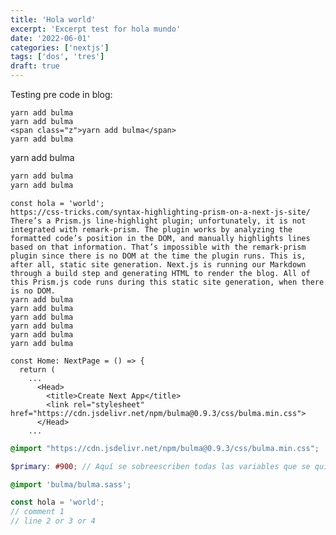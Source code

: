 ```yaml
---
title: 'Hola world'
excerpt: 'Excerpt test for hola mundo'
date: '2022-06-01'
categories: ['nextjs']
tags: ['dos', 'tres']
draft: true
---
```


Testing pre code in blog:

```bash[class="line-numbers"][data-line="2,4"]
yarn add bulma
yarn add bulma
<span class="z">yarn add bulma</span>
yarn add bulma
```
yarn add bulma
```bash
yarn add bulma
yarn add bulma
```

```js[class="line-numbers"][class="hide-numbers"][data-line="2,4"]
const hola = 'world';
https://css-tricks.com/syntax-highlighting-prism-on-a-next-js-site/
There’s a Prism.js line-highlight plugin; unfortunately, it is not integrated with remark-prism. The plugin works by analyzing the formatted code’s position in the DOM, and manually highlights lines based on that information. That’s impossible with the remark-prism plugin since there is no DOM at the time the plugin runs. This is, after all, static site generation. Next.js is running our Markdown through a build step and generating HTML to render the blog. All of this Prism.js code runs during this static site generation, when there is no DOM.
yarn add bulma
yarn add bulma
yarn add bulma
yarn add bulma
yarn add bulma
yarn add bulma

```

```js[class="line-numbers"][class="hide-numbers"][data-line="2,4"]
const Home: NextPage = () => {
  return (
    ...
      <Head>
        <title>Create Next App</title>
        <link rel="stylesheet" href="https://cdn.jsdelivr.net/npm/bulma@0.9.3/css/bulma.min.css">
      </Head>
    ...
```

```css
@import "https://cdn.jsdelivr.net/npm/bulma@0.9.3/css/bulma.min.css";
```

```scss
$primary: #900; // Aquí se sobreescriben todas las variables que se quieran

@import 'bulma/bulma.sass';
```

```javascript {2}
const hola = 'world';
// comment 1
// line 2 or 3 or 4
```
